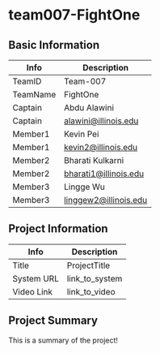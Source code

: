 # team007-FightOne

## Basic Information

|   Info      |        Description     |
| ----------- | ---------------------- |
| TeamID      |        Team-007        |
| TeamName    |        FightOne        |
| Captain     |       Abdu Alawini     |
| Captain     |  alawini@illinois.edu  |
| Member1     |        Kevin Pei       |
| Member1     |   kevin2@illinois.edu  |
| Member2     |    Bharati Kulkarni    |
| Member2     |  bharati1@illinois.edu |
| Member3     |       Lingge Wu        |
| Member3     |  linggew2@illinois.edu |

## Project Information

|   Info      |        Description     |
| ----------- | ---------------------- |
|  Title      |       ProjectTitle     |
| System URL  |      link_to_system    |
| Video Link  |      link_to_video     |

## Project Summary

This is a summary of the project!
